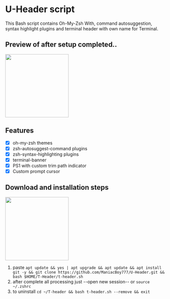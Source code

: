 # U-Header script
This Bash script contains Oh-My-Zsh With, command autosuggestion, syntax highlight plugins and terminal header with own name for Terminal. 
## Preview of after setup completed..
<img src="https://user-images.githubusercontent.com/28594846/42722171-e92e650c-8764-11e8-8f65-76a318c1de27.jpeg" width="200" hight="220">

## Features

- [x] oh-my-zsh themes
- [x] zsh-autosuggest-command plugins
- [x] zsh-syntax-highlighting plugins
- [x] terminal-banner
- [x] PS1 with custom trim path indicator
- [x] Custom prompt cursor

## Download and installation steps
<img src="https://user-images.githubusercontent.com/28594846/42721978-6b90278c-8761-11e8-97f2-eca4f86e837f.jpeg" width="200" hight="220">


1. paste `apt update && yes | apt upgrade && apt update && apt install git -y && git clone https://github.com/ManiacBoy777/U-Header.git && bash $HOME/T-Header/t-header.sh`
6. after complete all processing just --open new session-- or `source ~/.zshrc`
7. to uninstall `cd ~/T-header && bash t-header.sh --remove && exit`
#
